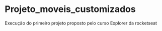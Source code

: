 # Projeto_moveis_customizados
Execução do primeiro projeto proposto pelo curso Explorer da rocketseat
